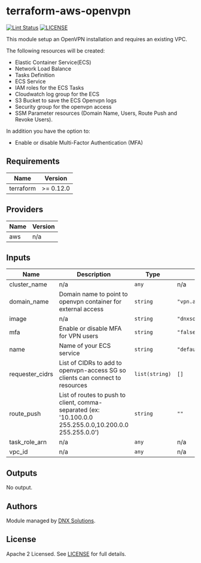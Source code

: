 # terraform-aws-openvpn

[![Lint Status](https://github.com/DNXLabs/terraform-aws-openvpn/workflows/Lint/badge.svg)](https://github.com/DNXLabs/terraform-aws-openvpn/actions)
[![LICENSE](https://img.shields.io/github/license/DNXLabs/terraform-aws-openvpn)](https://github.com/DNXLabs/terraform-aws-openvpn/blob/master/LICENSE)

This module setup an OpenVPN installation and requires an existing VPC.

The following resources will be created:

 - Elastic Container Service(ECS) 
 - Network Load Balance
 - Tasks Definition
 - ECS Service
 - IAM roles for the ECS Tasks
 - Cloudwatch log group for the ECS
 - S3 Bucket to save the ECS Openvpn logs
 - Security group for the openvpn access
 - SSM Parameter resources (Domain Name, Users, Route Push and Revoke Users).

 In addition you have the option to:
 - Enable or disable Multi-Factor Authentication (MFA) 

<!--- BEGIN_TF_DOCS --->

## Requirements

| Name | Version |
|------|---------|
| terraform | >= 0.12.0 |

## Providers

| Name | Version |
|------|---------|
| aws | n/a |

## Inputs

| Name | Description | Type | Default | Required |
|------|-------------|------|---------|:--------:|
| cluster\_name | n/a | `any` | n/a | yes |
| domain\_name | Domain name to point to openvpn container for external access | `string` | `"vpn.address"` | no |
| image | n/a | `string` | `"dnxsolutions/openvpn:2.2.2"` | no |
| mfa | Enable or disable MFA for VPN users | `string` | `"false"` | no |
| name | Name of your ECS service | `string` | `"default"` | no |
| requester\_cidrs | List of CIDRs to add to openvpn-access SG so clients can connect to resources | `list(string)` | `[]` | no |
| route\_push | List of routes to push to client, comma-separated (ex: '10.100.0.0 255.255.0.0,10.200.0.0 255.255.0.0') | `string` | `""` | no |
| task\_role\_arn | n/a | `any` | n/a | yes |
| vpc\_id | n/a | `any` | n/a | yes |

## Outputs

No output.

<!--- END_TF_DOCS --->

## Authors

Module managed by [DNX Solutions](https://github.com/DNXLabs).

## License

Apache 2 Licensed. See [LICENSE](https://github.com/DNXLabs/terraform-aws-network/blob/master/LICENSE) for full details.
